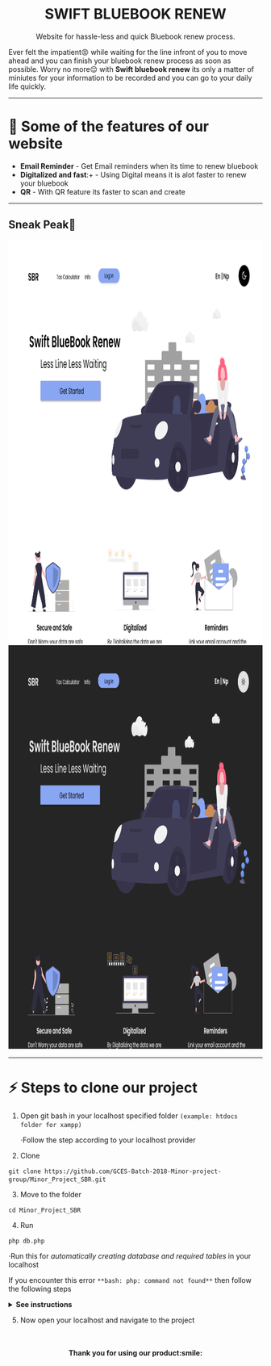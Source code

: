 <h1 align="center">SWIFT BLUEBOOK RENEW</h1>

<p align="center">
   Website for hassle-less and quick Bluebook renew process.
   
   Ever felt the impatient:rage: while waiting for the line infront of you to move
   ahead and you can finish your bluebook renew process as soon as possible.
   Worry no more:relieved: with **Swift bluebook renew** its only a matter of miniutes
   for your information to be recorded and you can go to your daily life quickly.
</p>

---
   
# 🔑 Some of the features of our website

- __Email Reminder__ - Get Email reminders when its time to renew bluebook 
- __Digitalized and fast__:+ - Using Digital means it is alot faster to renew your bluebook
- __QR__ - With QR feature its faster to scan and create
           
---

## Sneak Peak:eyes:

<img src="https://github.com/GCES-Batch-2018-Minor-project-group/Minor_Project_SBR/blob/master/ASSETS/IMAGES/git-images/landing-light.png" alt="landing page light" width="1000" height="800">
<img src="https://github.com/GCES-Batch-2018-Minor-project-group/Minor_Project_SBR/blob/master/ASSETS/IMAGES/git-images/landing-dark.png" alt="landing page dark" width="1000" height="800">

---

# ⚡ Steps to clone our project

1. Open git bash in your localhost specified folder `(example: htdocs folder for xampp)`

   ⋅Follow the step according to your localhost provider

3. Clone 
```
git clone https://github.com/GCES-Batch-2018-Minor-project-group/Minor_Project_SBR.git
```
3. Move to the folder
```
cd Minor_Project_SBR
```
4. Run 
```
php db.php
```
   ⋅Run this for _automatically creating database and required tables_ in your localhost
   
   If you encounter this error `**bash: php: command not found**` then follow the following steps
   <details> <summary> <b> See instructions </b> </summary> 
   1. Open system environment variable from your control pannel<br/>
   2. Click on environment variables<br/>
   3. A new window will pop up, click on the path of system variables <br/>
   4. Click edit <br/>
   5. A new window will open, click new <br/>
   6. Copy and paste your file path to php folder, example: `C:\xampp\php`<br/>
   </details>

5. Now open your localhost and navigate to the project
<br /><br /><br />

<p align="center"><b>Thank you for using our product:smile:</b></p>
